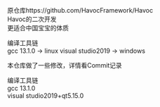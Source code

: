 原仓库https://github.com/HavocFramework/Havoc  
Havoc的二次开发  
更适合中国宝宝的体质    

编译工具链  
gcc 13.1.0   -> linux
visual studio2019   -> windows

本仓库做了一些修改，详情看Commit记录  

编译工具链  
gcc 13.1.0  
visual studio2019+qt5.15.0  
 

